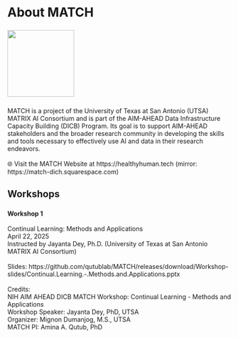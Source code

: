 <h1 align="left">About MATCH</h2>

###

<div align="left">
  <img height="150" src="[https://images.squarespace-cdn.com/content/v1/67cbe10c5e26f165fc131f55/fd54778b-7396-4ddd-8f37-83a1ef792dbb/MATCH+logo+-+no+background+v5.png?"/>
</div>

###

<p align="left">MATCH is a project of the University of Texas at San Antonio (UTSA) MATRIX AI Consortium and is part of the AIM-AHEAD Data Infrastructure Capacity Building (DICB) Program. Its goal is to support AIM-AHEAD stakeholders and the broader research community in developing the skills and tools necessary to effectively use AI and data in their research endeavors.<br><br>🌐 Visit the MATCH Website at https://healthyhuman.tech (mirror: https://match-dich.squarespace.com)</p>

###

<h2 align="left">Workshops</h2>

###

<p align="left"><b>Workshop 1</b><br><br>Continual Learning: Methods and Applications<br>April 22, 2025<br>Instructed by Jayanta Dey, Ph.D. (University of Texas at San Antonio MATRIX AI Consortium)<br><br>Slides: https://github.com/qutublab/MATCH/releases/download/Workshop-slides/Continual.Learning.-.Methods.and.Applications.pptx<br><br>Credits:<br>NIH AIM AHEAD DICB MATCH Workshop: Continual Learning - Methods and Applications<br>Workshop Speaker: Jayanta Dey, PhD, UTSA<br>Organizer: Mignon Dumanjog, M.S., UTSA<br>MATCH PI: Amina A. Qutub, PhD</p>

###
